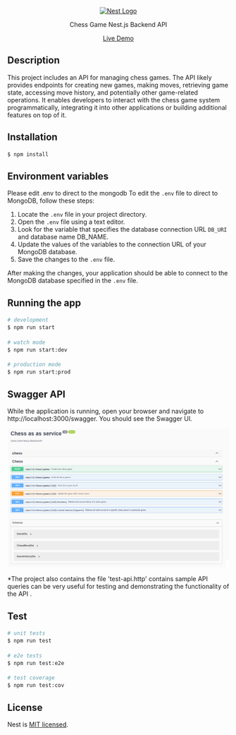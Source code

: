 <p align="center">
  <a href="http://nestjs.com/" target="blank"><img src="https://nestjs.com/img/logo-small.svg" width="200" alt="Nest Logo" /></a>
</p>

[circleci-image]: https://img.shields.io/circleci/build/github/nestjs/nest/master?token=abc123def456
[circleci-url]: https://github.com/ozshimon21/chess-as-a-service

  <p align="center">Chess Game Nest.js Backend API</p>
    <p align="center">
  
  <p align="center">
     <a href="https://chess-as-a-service.azurewebsites.net/swagger" target="blank">Live Demo</a>
  </p>
  
## Description

This project includes an API for managing chess games. The API likely provides endpoints for creating new games,
making moves, retrieving game state, accessing move history, and potentially other game-related operations.
It enables developers to interact with the chess game system programmatically,
integrating it into other applications or building additional features on top of it.

## Installation

```bash
$ npm install
```

## Environment variables

Please edit .env to direct to the mongodb
To edit the `.env` file to direct to MongoDB, follow these steps:

1. Locate the `.env` file in your project directory.
2. Open the `.env` file using a text editor.
3. Look for the variable that specifies the database connection URL `DB_URI` and database name DB_NAME.
4. Update the values of the variables to the connection URL of your MongoDB database.
5. Save the changes to the `.env` file.

After making the changes, your application should be able to connect to the MongoDB database specified in the `.env` file.
## Running the app

```bash
# development
$ npm run start

# watch mode
$ npm run start:dev

# production mode
$ npm run start:prod
```

## Swagger API

While the application is running, open your browser and navigate to http://localhost:3000/swagger.
You should see the Swagger UI.

![swagger_ui.png](swagger_ui.png)

*The project also contains the file 'test-api.http' contains sample API queries can be very useful for testing
and demonstrating the functionality of the API .

## Test

```bash
# unit tests
$ npm run test

# e2e tests
$ npm run test:e2e

# test coverage
$ npm run test:cov
```

## License

Nest is [MIT licensed](LICENSE).
